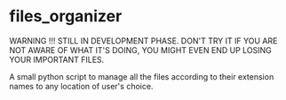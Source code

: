# files_organizer

WARNING !!! STILL IN DEVELOPMENT PHASE. DON'T TRY IT IF YOU ARE NOT AWARE OF WHAT IT'S DOING, YOU MIGHT EVEN END UP LOSING YOUR IMPORTANT FILES.

A small python script to manage all the files according to their extension names to any location of user's choice.
